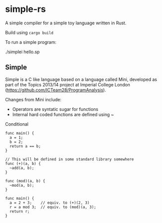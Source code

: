 simple-rs
=========

A simple compiler for a simple toy language written in Rust.

Build using `cargo build`

To run a simple program:

  ./simplei hello.sp

Simple
---------

Simple is a C like language based on a language called Mini, developed as part of the Topics 2013/14 project at Imperial College London (https://github.com/ICTeam28/ProgramAnalysis).

Changes from Mini include:
- Operators are syntatic sugar for functions
- Internal hard coded functions are defined using ~

Conditional
```
func main() {
  a = 1;
  b = 2;
  return a == b;
}
```

```
// This will be defined in some standard library somewhere
func (+)(a, b) {
  ~add(a, b);
}

func (mod)(a, b) {
  ~mod(a, b);
}

func main() {
  a = 2 + 3;    // equiv. to (+)(2, 3)
  r = a mod 3;  // equiv. to (mod)(a, 3);
  return r;
}
```
